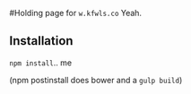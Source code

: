 #Holding page for `w.kfwls.co`
Yeah.


Installation
----
`npm install`.. me

(npm postinstall does bower and a `gulp build`)
